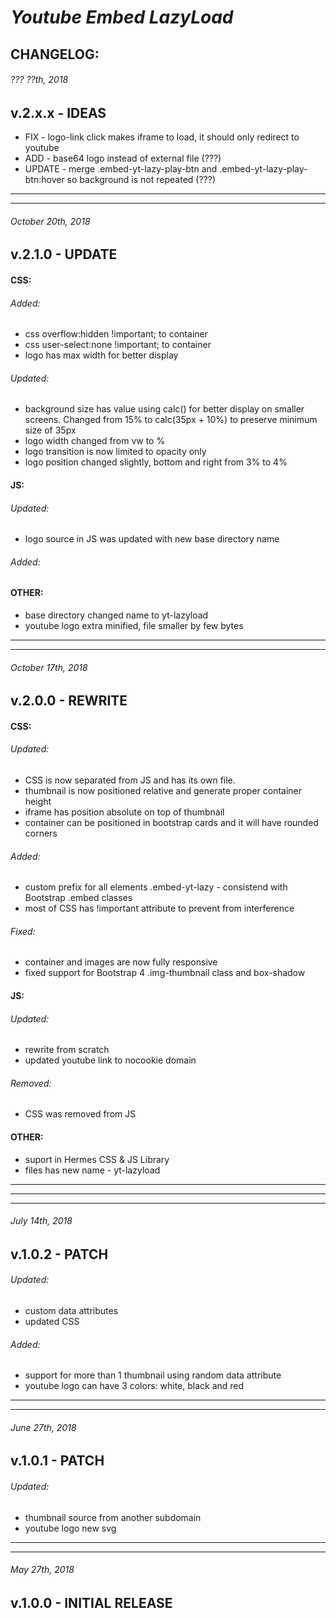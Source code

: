 # *Youtube Embed LazyLoad*
## CHANGELOG:



###### ??? ??th, 2018
## v.2.x.x - IDEAS

- FIX       - logo-link click makes iframe to load, it should only redirect to youtube
- ADD       - base64 logo instead of external file (???)
- UPDATE    - merge .embed-yt-lazy-play-btn and .embed-yt-lazy-play-btn:hover so background is not repeated  (???)



********************************************************************************
********************************************************************************
###### October 20th, 2018
## v.2.1.0 - UPDATE

#### CSS:

###### Added:
- css overflow:hidden !important; to container
- css user-select:none !important; to container
- logo has max width for better display

###### Updated:
- background size has value using calc() for better display on smaller screens. Changed from 15% to calc(35px + 10%) to preserve minimum size of 35px
- logo width changed from vw to %
- logo transition is now limited to opacity only
- logo position changed slightly, bottom and right from 3% to 4%

#### JS:

###### Updated:
- logo source in JS was updated with new base directory name


###### Added:

#### OTHER:
- base directory changed name to yt-lazyload
- youtube logo extra minified, file smaller by few bytes



********************************************************************************
********************************************************************************
###### October 17th, 2018
## v.2.0.0 - REWRITE

#### CSS:

###### Updated:
- CSS is now separated from JS and has its own file.
- thumbnail is now positioned relative and generate proper container height
- iframe has position absolute on top of thumbnail
- container can be positioned in bootstrap cards and it will have rounded corners

###### Added:
- custom prefix for all elements .embed-yt-lazy - consistend with Bootstrap .embed classes
- most of CSS has !important attribute to prevent from interference

###### Fixed:
- container and images are now fully responsive
- fixed support for Bootstrap 4 .img-thumbnail class and box-shadow


#### JS:

###### Updated:
- rewrite from scratch
- updated youtube link to nocookie domain

###### Removed:
- CSS was removed from JS


#### OTHER:
- suport in Hermes CSS & JS Library
- files has new name - yt-lazyload


********************************************************************************
********************************************************************************
********************************************************************************
###### July 14th, 2018
## v.1.0.2 - PATCH

###### Updated:
- custom data attributes
- updated CSS

###### Added:
- support for more than 1 thumbnail using random data attribute
- youtube logo can have 3 colors: white, black and red



********************************************************************************
********************************************************************************
###### June 27th, 2018
## v.1.0.1 - PATCH

###### Updated:
- thumbnail source from another subdomain
- youtube logo new svg



********************************************************************************
********************************************************************************
###### May 27th, 2018
## v.1.0.0 - INITIAL RELEASE
